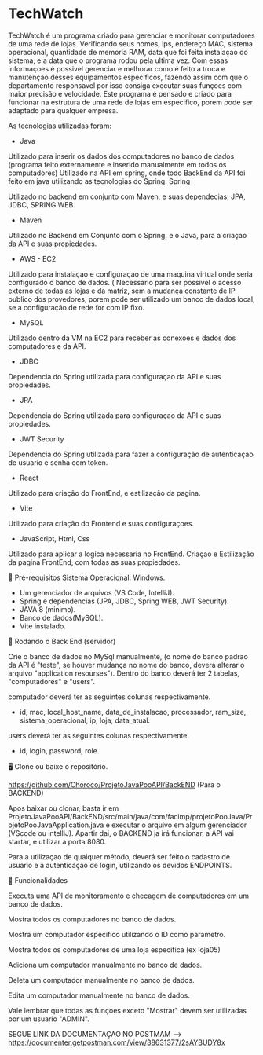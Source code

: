 # TechWatch

TechWatch é um programa criado para gerenciar e monitorar computadores de uma rede de lojas. Verificando seus nomes, ips, endereço MAC, sistema operacional, quantidade de memoria RAM, data que foi feita instalaçao do sistema, e a data que o programa rodou pela ultima vez. Com essas informaçoes é possivel gerenciar e melhorar como é feito a troca e manutenção desses equipamentos especificos, fazendo assim com que o departamento responsavel por isso consiga executar suas funçoes com maior precisão e velocidade. Este programa é pensado e criado para funcionar na estrutura de uma rede de lojas em especifico, porem pode ser adaptado para qualquer empresa.

As tecnologias utilizadas foram:

- Java

Utilizado para inserir os dados dos computadores no banco de dados (programa feito externamente e inserido manualmente em todos os computadores) Utilizado na API em spring, onde todo BackEnd da API foi feito em java utilizando as tecnologias do Spring. Spring

Utilizado no backend em conjunto com Maven, e suas dependecias, JPA, JDBC, SPRING WEB.

- Maven

Utilizado no Backend em Conjunto com o Spring, e o Java, para a criaçao da API e suas propiedades.

- AWS - EC2

Utilizado para instalaçao e configuraçao de uma maquina virtual onde seria configurado o banco de dados. ( Necessario para ser possivel o acesso externo de todas as lojas e da matriz, sem a mudança constante de IP publico dos provedores, porem pode ser utilizado um banco de dados local, se a configuração de rede for com IP fixo.

- MySQL

Utilizado dentro da VM na EC2 para receber as conexoes e dados dos computadores e da API.

- JDBC

Dependencia do Spring utilizada para configuraçao da API e suas propiedades.

- JPA

Dependencia do Spring utilizada para configuraçao da API e suas propiedades.

- JWT Security

Dependencia do Spring utilizada para fazer a configuração de autenticaçao de usuario e senha com token.

- React

Utilizado para criação do FrontEnd, e estilização da pagina.

- Vite

Utilizado para criação do Frontend e suas configuraçoes.

- JavaScript, Html, Css

Utilizado para aplicar a logica necessaria no FrontEnd. Criaçao e Estilização da pagina FrontEnd, com todas as suas propiedades.

🚀 Pré-requisitos Sistema Operacional: Windows.

- Um gerenciador de arquivos (VS Code, IntelliJ).
- Spring e dependencias (JPA, JDBC, Spring WEB, JWT Security).
- JAVA 8 (minimo).
- Banco de dados(MySQL). 
- Vite instalado.

🎲 Rodando o Back End (servidor)

Crie o banco de dados no MySql manualmente, (o nome do banco padrao da API é "teste", se houver mudança no nome do banco, deverá alterar o arquivo "application resourses"). Dentro do banco deverá ter 2 tabelas, "computadores" e "users".

computador deverá ter as seguintes colunas respectivamente.
- id, mac, local_host_name, data_de_instalacao, processador, ram_size, sistema_operacional, ip, loja, data_atual.

users deverá ter as seguintes colunas respectivamente.
- id, login, password, role.

🖥 Clone ou baixe o repositório.

https://github.com/Choroco/ProjetoJavaPooAPI/BackEND (Para o BACKEND)

Apos baixar ou clonar, basta ir em ProjetoJavaPooAPI/BackEND/src/main/java/com/facimp/projetoPooJava/ProjetoPooJavaApplication.java e executar o arquivo em algum gerenciador (VScode ou intelliJ). Apartir dai, o BACKEND ja irá funcionar, a API vai startar, e utilizar a porta 8080.

Para a utilizaçao de qualquer método, deverá ser feito o cadastro de usuario e a autenticaçao de login, utilizando os devidos ENDPOINTS.


🌟 Funcionalidades

Executa uma API de monitoramento e checagem de computadores em um banco de dados.

Mostra todos os computadores no banco de dados.

Mostra um computador específico utilizando o ID como parametro.

Mostra todos os computadores de uma loja especifica (ex loja05)

Adiciona um computador manualmente no banco de dados.

Deleta um computador manualmente no banco de dados.

Edita um computador manualmente no banco de dados.

Vale lembrar que todas as funçoes exceto "Mostrar" devem ser utilizadas por um usuario "ADMIN".

SEGUE LINK DA DOCUMENTAÇAO NO POSTMAM --> https://documenter.getpostman.com/view/38631377/2sAYBUDY8x
